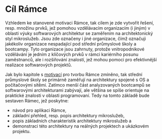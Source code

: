 # Cíl Rámce
Vzhledem ke stanovené motivaci Rámce, tak cílem je zde vytvořit řešení, resp. množinu prvků, jež pomohou vzdělávacím organizacím (i jiným) v oblasti výuky softwarových architektur se zaměřením na architektonický styl mikroslužeb. Jsou zde označeny i jiné organizace, čímž označuji jakékoliv organizace nespadající pod střední průmyslové školy a bootcampy. Tyto organizace jsou zahrnuty, protože vnitropodnikové vzdělávání je jedním z klíčových prvků v rámci kariérního posunu zaměstnanců, ale i rozšiřování znalostí, jež mohou pomoci pro efektivnější realizace softwarových projektů.

Jak bylo kapitole s [motivací](./framework/motivation.md) pro tvorbu Rámce zmíněno, tak střední průmyslové školy se primárně zaměřují na architektury spojené s OS a počítačovými sítěmi. Zatímco menší část analyzovaných bootcampů se softwarovými architekturami zabývají, ale většina se spíše orientuje na praktické znalosti v oblasti programovaní. Tedy na tomto základě bude sestaven Rámec, jež poskytne:
- návod pro aplikaci Rámce,
- základní přehled, resp. popis architektury mikroslužeb,
- popis základních charakteristik architektury mikroslužeb a
- demonstraci této architektury na reálných projektech a ukázkovém projektu.

